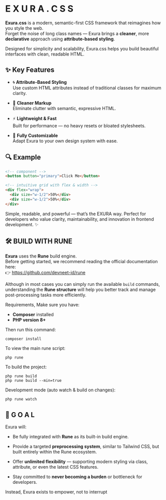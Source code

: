 # E X U R A . C S S

**Exura.css** is a modern, semantic-first CSS framework that reimagines how you style the web.  
Forget the noise of long class names — Exura brings a **cleaner**, more **declarative** approach using **attribute-based styling**.

Designed for simplicity and scalability, Exura.css helps you build beautiful interfaces with clean, readable HTML.

## ✨ Key Features

- 🌀 **Attribute-Based Styling**  
  Use custom HTML attributes instead of traditional classes for maximum clarity.

- 🧼 **Cleaner Markup**  
  Eliminate clutter with semantic, expressive HTML.

- ⚡ **Lightweight & Fast**  
  Built for performance — no heavy resets or bloated stylesheets.

- 🔧 **Fully Customizable**  
  Adapt Exura to your own design system with ease.

## 🔍 Example

```html
<!-- component -->
<button button="primary">Click Me</button>

<!-- intuitive grid with flex & width -->
<div flex="wrap">
  <div size="w-1/2">50%</div>
  <div size="w-1/2">50%</div>
</div>
```

Simple, readable, and powerful — that’s the EXURA way.
Perfect for developers who value clarity, maintainability, and innovation in frontend development. ✨



## 🛠️ BUILD WITH RUNE

**Exura** uses the **Rune** build engine.  
Before getting started, we recommend reading the official documentation here:  
👉 <https://github.com/devneet-id/rune>

Although in most cases you can simply run the available `build` commands, understanding the **Rune structure** will help you better track and manage post-processing tasks more efficiently.

Requirements, Make sure you have:
- **Composer** installed
- **PHP version 8+**

Then run this command:

```bash
composer install
```

To view the main rune script:
```shell
php rune
```

To build the project:
```shell
php rune build
php rune build --min=true
```

Development mode (auto watch & build on changes):
```shell
php rune watch
```


## 🎯 G O A L
Exura will:
- Be fully integrated with **Rune** as its built-in build engine.

- Provide a targeted **preprocessing system**, similar to Tailwind CSS, but built entirely within the Rune ecosystem.

- Offer **unlimited flexibility** — supporting modern styling via class, attribute, or even the latest CSS features.

- Stay committed to **never becoming a burden** or bottleneck for developers.

Instead, Exura exists to empower, not to interrupt